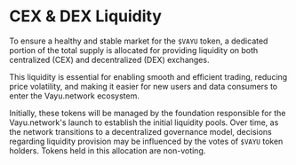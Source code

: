 # CEX & DEX Liquidity

To ensure a healthy and stable market for the `$VAYU` token, a dedicated portion of the total supply is allocated for providing liquidity on both centralized (CEX) and decentralized (DEX) exchanges.

This liquidity is essential for enabling smooth and efficient trading, reducing price volatility, and making it easier for new users and data consumers to enter the Vayu.network ecosystem.

Initially, these tokens will be managed by the foundation responsible for the Vayu.network's launch to establish the initial liquidity pools. Over time, as the network transitions to a decentralized governance model, decisions regarding liquidity provision may be influenced by the votes of `$VAYU` token holders. Tokens held in this allocation are non-voting. 